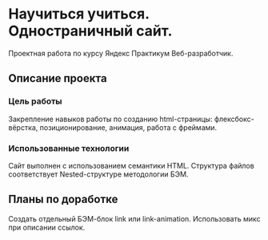 # Научиться учиться. Одностраничный сайт.

Проектная работа по курсу Яндекс Практикум Веб-разработчик.

## Описание проекта
### Цель работы
Закрепление навыков работы по созданию html-страницы: флексбокс-вёрстка, позиционирование, анимация, работа с фреймами.
### Использованные технологии
Сайт выполнен с использованием семантики HTML.
Структура файлов соответствует Nested-структуре методологии БЭМ.

## Планы по доработке
Создать отдельный БЭМ-блок link или link-animation. Использовать микс при описании ссылок.